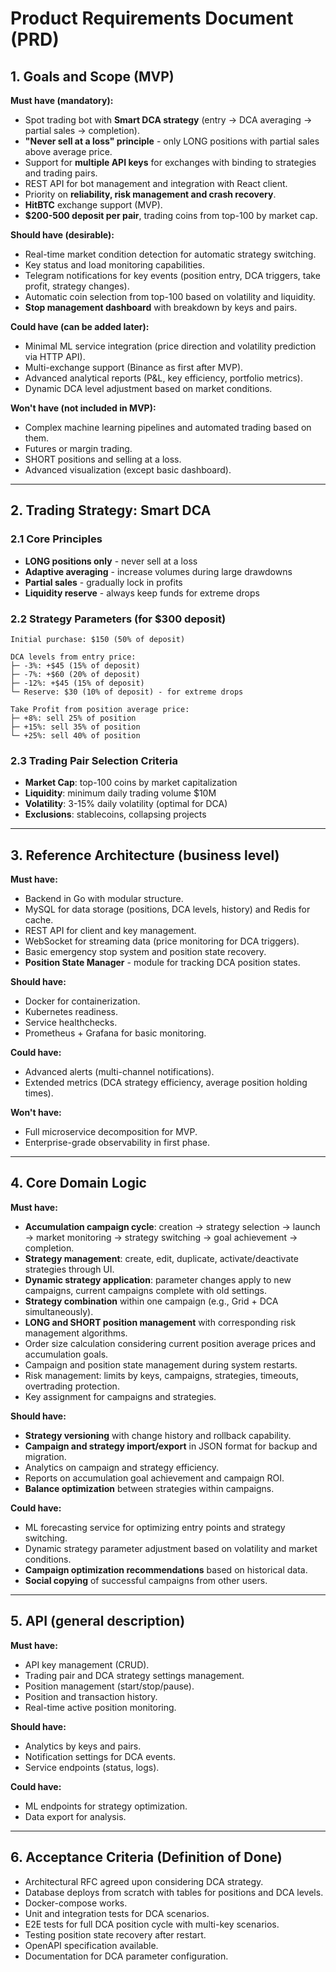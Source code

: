 # Product Requirements Document (PRD)

## 1. Goals and Scope (MVP)

**Must have (mandatory):**
- Spot trading bot with **Smart DCA strategy** (entry → DCA averaging → partial sales → completion).
- **"Never sell at a loss" principle** - only LONG positions with partial sales above average price.
- Support for **multiple API keys** for exchanges with binding to strategies and trading pairs.
- REST API for bot management and integration with React client.
- Priority on **reliability, risk management and crash recovery**.
- **HitBTC** exchange support (MVP).
- **$200-500 deposit per pair**, trading coins from top-100 by market cap.

**Should have (desirable):**
- Real-time market condition detection for automatic strategy switching.
- Key status and load monitoring capabilities.
- Telegram notifications for key events (position entry, DCA triggers, take profit, strategy changes).
- Automatic coin selection from top-100 based on volatility and liquidity.
- **Stop management dashboard** with breakdown by keys and pairs.

**Could have (can be added later):**
- Minimal ML service integration (price direction and volatility prediction via HTTP API).
- Multi-exchange support (Binance as first after MVP).
- Advanced analytical reports (P&L, key efficiency, portfolio metrics).
- Dynamic DCA level adjustment based on market conditions.

**Won't have (not included in MVP):**
- Complex machine learning pipelines and automated trading based on them.
- Futures or margin trading.
- SHORT positions and selling at a loss.
- Advanced visualization (except basic dashboard).

---

## 2. Trading Strategy: Smart DCA

### 2.1 Core Principles
- **LONG positions only** - never sell at a loss
- **Adaptive averaging** - increase volumes during large drawdowns
- **Partial sales** - gradually lock in profits
- **Liquidity reserve** - always keep funds for extreme drops

### 2.2 Strategy Parameters (for $300 deposit)
```
Initial purchase: $150 (50% of deposit)

DCA levels from entry price:
├─ -3%: +$45 (15% of deposit) 
├─ -7%: +$60 (20% of deposit)
├─ -12%: +$45 (15% of deposit)
└─ Reserve: $30 (10% of deposit) - for extreme drops

Take Profit from position average price:
├─ +8%: sell 25% of position
├─ +15%: sell 35% of position
└─ +25%: sell 40% of position
```

### 2.3 Trading Pair Selection Criteria
- **Market Cap**: top-100 coins by market capitalization
- **Liquidity**: minimum daily trading volume $10M
- **Volatility**: 3-15% daily volatility (optimal for DCA)
- **Exclusions**: stablecoins, collapsing projects

---

## 3. Reference Architecture (business level)

**Must have:**
- Backend in Go with modular structure.
- MySQL for data storage (positions, DCA levels, history) and Redis for cache.
- REST API for client and key management.
- WebSocket for streaming data (price monitoring for DCA triggers).
- Basic emergency stop system and position state recovery.
- **Position State Manager** - module for tracking DCA position states.

**Should have:**
- Docker for containerization.
- Kubernetes readiness.
- Service healthchecks.
- Prometheus + Grafana for basic monitoring.

**Could have:**
- Advanced alerts (multi-channel notifications).
- Extended metrics (DCA strategy efficiency, average position holding times).

**Won't have:**
- Full microservice decomposition for MVP.
- Enterprise-grade observability in first phase.

---

## 4. Core Domain Logic

**Must have:**
- **Accumulation campaign cycle**: creation → strategy selection → launch → market monitoring → strategy switching → goal achievement → completion.
- **Strategy management**: create, edit, duplicate, activate/deactivate strategies through UI.
- **Dynamic strategy application**: parameter changes apply to new campaigns, current campaigns complete with old settings.
- **Strategy combination** within one campaign (e.g., Grid + DCA simultaneously).
- **LONG and SHORT position management** with corresponding risk management algorithms.
- Order size calculation considering current position average prices and accumulation goals.
- Campaign and position state management during system restarts.
- Risk management: limits by keys, campaigns, strategies, timeouts, overtrading protection.
- Key assignment for campaigns and strategies.

**Should have:**
- **Strategy versioning** with change history and rollback capability.
- **Campaign and strategy import/export** in JSON format for backup and migration.
- Analytics on campaign and strategy efficiency.
- Reports on accumulation goal achievement and campaign ROI.
- **Balance optimization** between strategies within campaigns.

**Could have:**
- ML forecasting service for optimizing entry points and strategy switching.
- Dynamic strategy parameter adjustment based on volatility and market conditions.
- **Campaign optimization recommendations** based on historical data.
- **Social copying** of successful campaigns from other users.

---

## 5. API (general description)

**Must have:**
- API key management (CRUD).
- Trading pair and DCA strategy settings management.
- Position management (start/stop/pause).
- Position and transaction history.
- Real-time active position monitoring.

**Should have:**
- Analytics by keys and pairs.
- Notification settings for DCA events.
- Service endpoints (status, logs).

**Could have:**
- ML endpoints for strategy optimization.
- Data export for analysis.

---

## 6. Acceptance Criteria (Definition of Done)

- Architectural RFC agreed upon considering DCA strategy.
- Database deploys from scratch with tables for positions and DCA levels.
- Docker-compose works.
- Unit and integration tests for DCA scenarios.
- E2E tests for full DCA position cycle with multi-key scenarios.
- Testing position state recovery after restart.
- OpenAPI specification available.
- Documentation for DCA parameter configuration.
